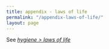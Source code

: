 ```yaml
---
title: appendix - laws of life
permalink: "/appendix-laws-of-life/"
layout: page
---
```


See [*hygiene > laws of life*](/hygiene#laws-of-life)



